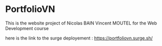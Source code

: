 # PortfolioVN

This is the website project of Nicolas BAIN Vincent MOUTEL for the Web Development course

here is the link to the surge deployement : https://portfoliovn.surge.sh/


